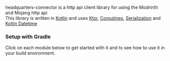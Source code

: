 headquarters-connector is a http api client library for using the Modrinth and Mojang http api
</br> This library is written in [Kotlin](https://kotlinlang.org) and
uses [Ktor](https://ktor.io), [Coroutines](https://github.com/Kotlin/kotlinx.coroutines), [Serialization](https://github.com/Kotlin/kotlinx.serialization)
and [Kotlin Datetime](https://github.com/Kotlin/kotlinx-datetime)

### Setup with Gradle

Click on each module below to get started with it and to see how to use it in your build environment.